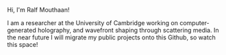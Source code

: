 Hi, I'm Ralf Mouthaan!

I am a researcher at the University of Cambridge working on computer-generated holography, and wavefront shaping through scattering media. In the near future I will migrate my public projects onto this Github, so watch this space!
